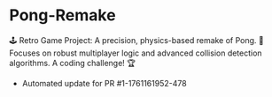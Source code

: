 # Pong-Remake
🕹️ Retro Game Project: A precision, physics-based remake of Pong. 🎾 Focuses on robust multiplayer logic and advanced collision detection algorithms. A coding challenge! 🏆


- Automated update for PR #1-1761161952-478